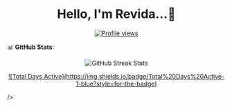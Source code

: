 <h1 align="center">Hello, I'm Revida...👋</h1>

<p align="center">
  <a href="https://github.com/revida"><img src="https://komarev.com/ghpvc/?username=revida&style=for-the-badge" alt="Profile views"/></a>
</p>

📊 **GitHub Stats**:
<p align="center">
  <img src="https://github-readme-streak-stats.herokuapp.com/?user=revida&theme=algolia" alt="GitHub Streak Stats"/>
</p>
<p align="center">
  <a href="https://github.com/revida">
    ![Total Days Active](https://img.shields.io/badge/Total%20Days%20Active-1-blue?style=for-the-badge)
  </a>
</p>/>
  </a>
</p>

